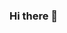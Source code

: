 ### Hi there 👋

<!--
**geon3017/geon3017** is a ✨ _special_ ✨ repository because its `README.md` (this file) appears on your GitHub profile.
## 🛠 Tool
![Static Badge](https://img.shields.io/badge/Github-git?logo=github&logoColor=%23fff&color=%23000)
![Static Badge](https://img.shields.io/badge/Git-git?logo=git&color=%23000)
![Static Badge](https://img.shields.io/badge/HTML5-HTML?logo=html5&logoColor=%23fff&color=%23E34F26)
![Static Badge](https://img.shields.io/badge/CSS3-CSS9?logo=css3&color=%231572B6)
![Static Badge](https://img.shields.io/badge/Javascript-javascript?logo=javascript&color=%23000)
![Static Badge](https://img.shields.io/badge/jQuery-jquery?logo=jquery&logoColor=%23fff&color=%23000)
## 👋 Mail & Discord
![Static Badge](https://img.shields.io/badge/Gmail-gmail?logo=gmail&logoColor=fff&color=%23EA4335)
![Static Badge](https://img.shields.io/badge/Naver-naver?logo=naver&logoColor=fff&color=%2303C75A)
![Static Badge](https://img.shields.io/badge/Discord-discord?logo=discord&logoColor=fff&color=%235865F2)

Here are some ideas to get you started:



- 🔭 I’m currently working on ...
- 🌱 I’m currently learning ...
- 👯 I’m looking to collaborate on ...
- 🤔 I’m looking for help with ...
- 💬 Ask me about ...
- 📫 How to reach me: ...
- 😄 Pronouns: ...
- ⚡ Fun fact: ...
-->
